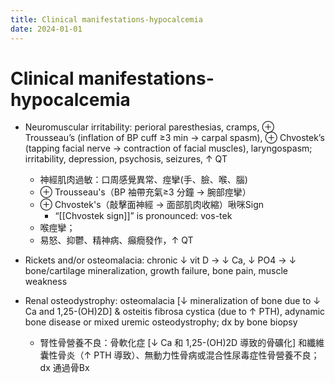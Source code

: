 ```yaml
---
title: Clinical manifestations-hypocalcemia
date: 2024-01-01
---
```

# Clinical manifestations-hypocalcemia

* Neuromuscular irritability: perioral paresthesias, cramps, ⊕ Trousseau’s (inflation of BP cuff ≥3 min → carpal spasm), ⊕ Chvostek’s (tapping facial nerve → contraction of facial muscles), laryngospasm; irritability, depression, psychosis, seizures, ↑ QT

	* 神經肌肉過敏：口周感覺異常、痙攣(手、臉、喉、腦)
	* ⊕ Trousseau's（BP 袖帶充氣≥3 分鐘 → 腕部痙攣）
	* ⊕ Chvostek's（敲擊面神經 → 面部肌肉收縮）啾咪Sign
		* “[[Chvostek sign]]” is pronounced: vos-tek
	* 喉痙攣；
	* 易怒、抑鬱、精神病、癲癇發作，↑ QT

* Rickets and/or osteomalacia: chronic ↓ vit D → ↓ Ca, ↓ PO4 → ↓ bone/cartilage mineralization, growth failure, bone pain, muscle weakness
* Renal osteodystrophy: osteomalacia [↓ mineralization of bone due to ↓ Ca and 1,25-(OH)2D] & osteitis fibrosa cystica (due to ↑ PTH), adynamic bone disease or mixed uremic osteodystrophy; dx by bone biopsy
	* 腎性骨營養不良：骨軟化症 [↓ Ca 和 1,25-(OH)2D 導致的骨礦化] 和纖維囊性骨炎（↑ PTH 導致）、無動力性骨病或混合性尿毒症性骨營養不良； dx 通過骨Bx
